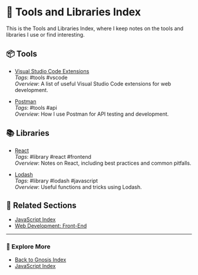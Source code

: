 # 🔧 Tools and Libraries Index

This is the Tools and Libraries Index, where I keep notes on the tools and libraries I use or find interesting.

## 📦 Tools

- [Visual Studio Code Extensions](02-Technology-and-Development/Tools-and-Libraries/VSCode-Extensions.md)  
  *Tags*: #tools #vscode  
  *Overview*: A list of useful Visual Studio Code extensions for web development.

- [Postman](Tools/Postman.md)  
  *Tags*: #tools #api  
  *Overview*: How I use Postman for API testing and development.

## 📚 Libraries

- [React](Tools/React.md)  
  *Tags*: #library #react #frontend  
  *Overview*: Notes on React, including best practices and common pitfalls.

- [Lodash]()  
  *Tags*: #library #lodash #javascript  
  *Overview*: Useful functions and tricks using Lodash.

## 🔗 Related Sections

- [JavaScript Index](../Programming-Languages/JavaScript/JavaScript-Index.md)
- [Web Development: Front-End](../../Web-Development/Front-End/Front-End-Index.md)

---

### 📂 Explore More

- [Back to Gnosis Index](../../../00-Index.md)
- [JavaScript Index](../Programming-Languages/JavaScript/JavaScript-Index.md)

